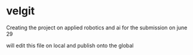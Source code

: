 # velgit
Creating the project on applied robotics and ai for the submission on june 29

will edit this file on local and publish onto the global